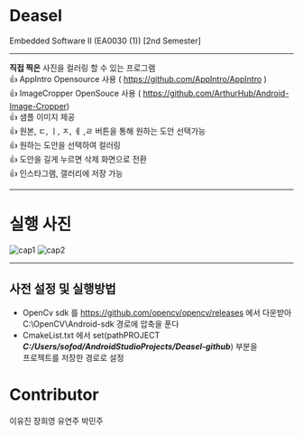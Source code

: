 # Deasel
Embedded Software II (EA0030 (1)) [2nd Semester]
  
----------------------------------------------------------------------------------------
  
**직접 찍은** 사진을 컬러링 할 수 있는 프로그램  
:+1: AppIntro Opensource 사용 ( https://github.com/AppIntro/AppIntro )  
:+1: ImageCropper OpenSouce 사용 ( https://github.com/ArthurHub/Android-Image-Cropper)  
:+1: 샘플 이미지 제공  
:+1: 원본, ㄷ, ㅣ, ㅈ, ㅔ ,ㄹ 버튼을 통해 원하는 도안 선택가능  
:+1: 원하는 도안을 선택하여 컬러링  
:+1: 도안을 길게 누르면 삭제 화면으로 전환  
:+1: 인스타그램, 갤러리에 저장 가능   

--------------------------------------------------------------------------------------------
# 실행 사진

![cap1](https://user-images.githubusercontent.com/27190708/87394341-9faaa000-c5ea-11ea-91f3-45b39da0a55f.png)
![cap2](https://user-images.githubusercontent.com/27190708/87394367-a9cc9e80-c5ea-11ea-9230-20226a43b814.png)


--------------------------------------------------------------------------------------------

## 사전 설정 및 실행방법 

- OpenCv sdk 를 https://github.com/opencv/opencv/releases 에서 다운받아 C:\OpenCV\Android-sdk 경로에 압축을 푼다 
- CmakeList.txt 에서 
    set(pathPROJECT ***C:/Users/sofod/AndroidStudioProjects/Deasel-github***) 부분을  
    프로젝트를 저장한 경로로 설정 
 
 
# Contributor
이유진 장희영 유연주 박민주
